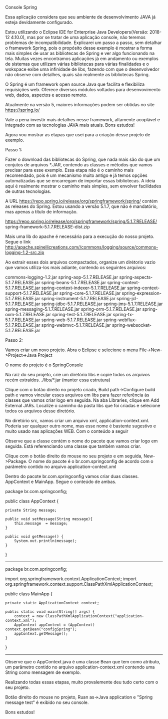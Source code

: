 Console Spring

Essa aplicação considera que seu ambiente de desenvolvimento JAVA já esteja devidamente configurado. 

Estou utilizando o Eclipse IDE for Enterprise Java Developers(Versão: 2018-12 4.10.0), mas por se tratar de uma aplicação console, não teremos problemas de incompatibilidade. Explicarei um passo a passo, sem detalhar o framework Spring, pois o propósito desse exemplo é mostrar a forma mais simples de usar as bibliotecas de Spring e ver algo funcionando na tela. Muitas vezes encontramos aplicações já em andamento ou exemplos de sistemas que utilizam várias bibliotecas para várias finalidades e o wokspace exibe uma infinidade de libs, fazendo com que o desenvolvedor não observe com detalhes, quais são realmente as bibliotecas Spring.

O Spring é um framework open source Java que facilita e flexibiliza requisições web. Oferece diversos módulos voltados para desenvovimento web, dados, aspectos e acesso remoto. 

Atualmente na versão 5, maiores informações podem ser obtidas no site https://spring.io/

Vale a pena investir mais detalhes nesse framework, altamente acoplável e integrado com as tecnologias JAVA mais atuais. Bons estudos!

Agora vou mostrar as etapas que usei para a criação desse projeto de exemplo. 

Passo 1:

Fazer o download das bibliotecas do Spring, que nada mais são do que um conjutos de arquivos *.JAR, contendo as classes e métodos que vamos precisar para esse exemplo. Essa etapa não é o caminho mais recomendado, pois é um mecanismo muito antigo e já temos opções automatizadas que se encarregam de importar essas bibliotecas. A ideia aqui é realmente mostrar o caminho mais simples, sem envolver facilidades de outras tecnologias. 

A URL https://repo.spring.io/release/org/springframework/spring/ contém as releases do Spring. Estou usando a versão 5.1.7, que não é mandatório, mas apenas a título de informação.

https://repo.spring.io/release/org/springframework/spring/5.1.7.RELEASE/
spring-framework-5.1.7.RELEASE-dist.zip

Mais uma lib do apache é necessária para a execução do nosso projeto. Segue o link
http://apache.spinellicreations.com//commons/logging/source/commons-logging-1.2-src.zip

Ao extrair esses dois arquivos compactados, organize um dirétorio vazio que vamos utiliza-los mais adiante, contendo os seguintes arquivos:

commons-logging-1.2.jar
spring-aop-5.1.7.RELEASE.jar
spring-aspects-5.1.7.RELEASE.jar
spring-beans-5.1.7.RELEASE.jar
spring-context-5.1.7.RELEASE.jar
spring-context-indexer-5.1.7.RELEASE.jar
spring-context-support-5.1.7.RELEASE.jar
spring-core-5.1.7.RELEASE.jar
spring-expression-5.1.7.RELEASE.jar
spring-instrument-5.1.7.RELEASE.jar
spring-jcl-5.1.7.RELEASE.jar
spring-jdbc-5.1.7.RELEASE.jar
spring-jms-5.1.7.RELEASE.jar
spring-messaging-5.1.7.RELEASE.jar
spring-orm-5.1.7.RELEASE.jar
spring-oxm-5.1.7.RELEASE.jar
spring-test-5.1.7.RELEASE.jar
spring-tx-5.1.7.RELEASE.jar
spring-web-5.1.7.RELEASE.jar
spring-webflux-5.1.7.RELEASE.jar
spring-webmvc-5.1.7.RELEASE.jar
spring-websocket-5.1.7.RELEASE.jar

Passo 2:

Vamos criar um novo projeto. Abra o Eclipse e selecione o menu File->New->Project->Java Project

O nome do projeto é o SpringConsole

Na raiz do seu projeto, crie um diretório libs e copie todos os arquivos recém extraídos. 
./libs/*.jar (manter essa estrutura)

Clique com o botão direito no projeto criado, Build path->Configure build path e vamos vincular esses arquivos em libs para fazer referência às classes que vamos criar logo em seguida. Na aba Libraries, clique em Add External JARs. Localize o caminho da pasta libs que foi criadas e selecione todos os arquivos desse diretório. 

No diretório src, vamos criar um arquivo xml, application-context.xml. Poderia ser qualquer outro nome, mas esse nome é bastente sugestivo e muito usado nas aplicações WEB. Com o conteúdo a seguir

<?xml version = "1.0" encoding = "UTF-8"?>

<beans xmlns = "http://www.springframework.org/schema/beans"
   xmlns:xsi = "http://www.w3.org/2001/XMLSchema-instance"
   xsi:schemaLocation = "http://www.springframework.org/schema/beans
   http://www.springframework.org/schema/beans/spring-beans-3.0.xsd">

   <bean id="configSpring" class="br.com.springconfig.AppContext">
      <property name="message" value="Spring message test"/>
   </bean>

</beans>

Observe que a classe contém o nome do pacote que vamos criar logo em seguida. Está referenciando uma classe que também vamos criar. 

Clique com o botão direito do mouse no seu projeto e em seguida, New->Package. O nome do pacote é o br.com.springconfig de acordo com o parâmetro contido no arquivo application-context.xml

Dentro do pacote br.com.springconfig vamos criar duas classes. AppContext e MainApp. Segue o conteúdo de ambas.

package br.com.springconfig;

public class AppContext {
   
	private String message;

	public void setMessage(String message){
		this.message  = message;
	}
   
	public void getMessage() {
		System.out.println(message);
	}
	
}

------------------------------------------------------

package br.com.springconfig;

import org.springframework.context.ApplicationContext;
import org.springframework.context.support.ClassPathXmlApplicationContext;

public class MainApp {
   
	private static ApplicationContext context;

	public static void main(String[] args) {
    	context = new ClassPathXmlApplicationContext("application-context.xml");
    	AppContext appContext = (AppContext) context.getBean("configSpring");
    	appContext.getMessage();
	}
	
}

------------------------------------------------------

Observe que o AppContext.java é uma classe Bean que tem como atributo, um parâmetro contido no arquivo application-context.xml contendo uma String como mensagem de exemplo. 

Realizando todas essas etapas, muito provalemente deu tudo certo com o seu projeto.

Botão direito do mouse no projeto, Ruan as->Java application e "Spring message test" é exibido no seu console.

Bons estudos!